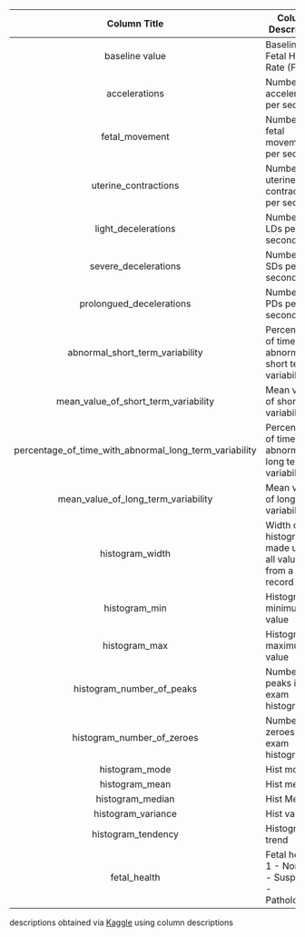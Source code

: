 | Column Title | Column Description |
| :---: | ---|
| baseline value | Baseline Fetal Heart Rate (FHR)|
| accelerations | Number of accelerations per second |
| fetal_movement | Number of fetal movements per second |
| uterine_contractions | Number of uterine contractions per second |
| light_decelerations | Number of LDs per second |
| severe_decelerations | Number of SDs per second |
| prolongued_decelerations | Number of PDs per second |
| abnormal_short_term_variability | Percentage of time with abnormal short term variability |
| mean_value_of_short_term_variability | Mean value of short term variability | 
| percentage_of_time_with_abnormal_long_term_variability | Percentage of time with abnormal long term variability |
| mean_value_of_long_term_variability | Mean value of long term variability |
| histogram_width | Width of the histogram made using all values from a record |
| histogram_min | Histogram minimum value |
| histogram_max | Histogram maximum value |
| histogram_number_of_peaks | Number of peaks in the exam histogram |
| histogram_number_of_zeroes | Number of zeroes in the exam histogram |
| histogram_mode | Hist mode |
| histogram_mean | Hist mean |
| histogram_median | Hist Median |
| histogram_variance | Hist variance |
| histogram_tendency | Histogram trend |
| fetal_health | Fetal health: 1 - Normal 2 - Suspect 3 - Pathological |


descriptions obtained via
[Kaggle](https://www.kaggle.com/datasets/andrewmvd/fetal-health-classification) using 
column descriptions